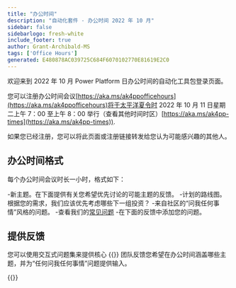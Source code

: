 ```yaml
---
title: "办公时间"
description: "自动化套件 - 办公时间 2022 年 10 月"
sidebar: false
sidebarlogo: fresh-white
include_footer: true
author: Grant-Archibald-MS
tags: ['Office Hours']
generated: E480878AC039725C684F6070102770E81619E2C0
---
```


欢迎来到 2022 年 10 月 Power Platform 日办公时间的自动化工具包登录页面。

您可以注册办公时间会议[https://aka.ms/ak4ppofficehours](https://aka.ms/ak4ppofficehours)将于太平洋夏令时 2022 年 10 月 11 日星期二上午 7：00 至上午 8：00 举行（查看其他时间时区）[https://aka.ms/ak4pp-times](https://aka.ms/ak4pp-times)).

如果您已经注册，您可以将此页面或注册链接转发给您认为可能感兴趣的其他人。

## 办公时间格式

每个办公时间会议时长一小时，格式如下：

-新主题。在下面提供有关您希望优先讨论的可能主题的反馈。
-计划的路线图。根据您的需求，我们应该优先考虑哪些下一组投资？
-来自社区的“问我任何事情”风格的问题。
    -查看我们的[常见问题](/zh-hans/frequently-asked-questions)
    -在下面的反馈中添加您的问题。

## 提供反馈

您可以使用交互式问题集来提供核心 {{<product-name>}} 团队反馈您希望在办公时间涵盖哪些主题，并为“任何问我任何事情”问题提供输入。

{{<questions name="/content/zh-hans/office-hours/october-2022.json" completed="感谢您完成反馈" showNavigationButtons="false" locale="zh-hans">}}
